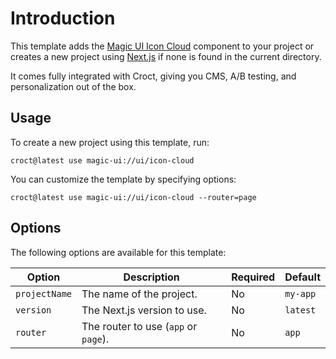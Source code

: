 # Introduction

This template adds the [Magic UI Icon Cloud](https://magicui.design/docs/components/icon-cloud?utm_source=croct) component to your 
project or creates a new project using [Next.js](https://nextjs.org/?utm_source=croct) if none is found in the current directory.

It comes fully integrated with Croct, giving you CMS, A/B testing, and personalization out of the box.

## Usage

To create a new project using this template, run:

```croct-cmd
croct@latest use magic-ui://ui/icon-cloud
```

You can customize the template by specifying options:

```croct-cmd
croct@latest use magic-ui://ui/icon-cloud --router=page
```

## Options

The following options are available for this template:

| Option        | Description                          | Required | Default  |
|---------------|--------------------------------------|----------|----------|
| `projectName` | The name of the project.             | No       | `my-app` |
| `version`     | The Next.js version to use.          | No       | `latest` |
| `router`      | The router to use (`app` or `page`). | No       | `app`    |
